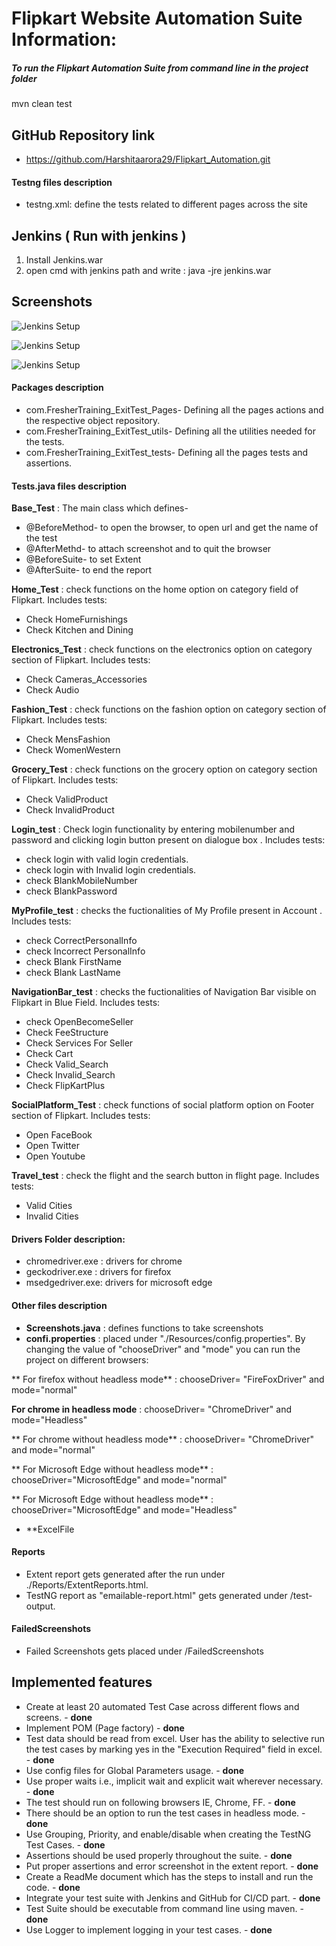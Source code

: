 # Flipkart Website Automation Suite Information:
##### To run the Flipkart Automation Suite from command line in the project folder
mvn clean test

## GitHub Repository link 
*  https://github.com/Harshitaarora29/Flipkart_Automation.git

#### Testng files description
* testng.xml: define the tests related to different pages across the site


## Jenkins ( Run with jenkins )  
1. Install Jenkins.war
2. open cmd with jenkins path and write :
		java -jre jenkins.war

		
## Screenshots 
![Jenkins Setup](./photo/Screenshot3.png)

![Jenkins Setup](./photo/Screenshot1.png)

![Jenkins Setup](./photo/Screenshot2.png)

#### Packages description
* com.FresherTraining_ExitTest_Pages- Defining all the pages actions and the respective object repository.
* com.FresherTraining_ExitTest_utils- Defining all the utilities needed for the tests.
* com.FresherTraining_ExitTest_tests- Defining all the pages tests and assertions.

#### Tests.java files description
**Base_Test** : The main class which defines-
* @BeforeMethod- to open the browser, to open url and get the name of the test
* @AfterMethd- to attach screenshot and to quit the browser
* @BeforeSuite- to set Extent
* @AfterSuite- to end the report

**Home_Test** : check functions on the home option on category field of Flipkart. Includes tests:
* Check HomeFurnishings
* Check Kitchen and Dining

**Electronics_Test** : check functions on the electronics option on category section of Flipkart. 
Includes tests:
* Check Cameras_Accessories
* Check Audio

**Fashion_Test** : check functions on the fashion option on category section of Flipkart. 
Includes tests:
* Check MensFashion
* Check WomenWestern

**Grocery_Test** : check functions on the grocery option on category section of Flipkart. 
Includes tests:
* Check ValidProduct
* Check InvalidProduct

**Login_test** : Check login functionality by  entering mobilenumber and password and clicking login button present on dialogue box . 
Includes tests:
* check login with valid login credentials.
* check login with Invalid login credentials.
* check BlankMobileNumber
* check BlankPassword

**MyProfile_test** : checks the fuctionalities of My Profile present in Account .
Includes tests:
* check CorrectPersonalInfo
* check Incorrect PersonalInfo
* check Blank FirstName
* check Blank LastName

**NavigationBar_test** : checks the fuctionalities of Navigation Bar visible on Flipkart in Blue Field.
Includes tests:
* check OpenBecomeSeller
* Check FeeStructure
* Check Services For Seller
* Check Cart
* Check Valid_Search
* Check Invalid_Search
* Check FlipKartPlus

**SocialPlatform_Test** : check functions of social platform option on Footer section of Flipkart. 
Includes tests:
* Open FaceBook
* Open Twitter
* Open Youtube

**Travel_test** : check the flight and the search button in flight page.
Includes tests:
* Valid Cities
* Invalid Cities


#### Drivers Folder description:

* chromedriver.exe : drivers for chrome
* geckodriver.exe : drivers for firefox
* msedgedriver.exe: drivers for microsoft edge


#### Other files description
* **Screenshots.java** : defines functions to take screenshots
* **confi.properties** : placed under "./Resources/config.properties". By changing the value of "chooseDriver" and "mode" you can run the project on different browsers:

** For firefox without headless mode** : chooseDriver= "FireFoxDriver"  and mode="normal"

**For chrome in headless mode** : chooseDriver= "ChromeDriver"  and mode="Headless"

** For chrome without headless mode** : chooseDriver= "ChromeDriver"  and mode="normal"

** For Microsoft Edge without headless mode** : chooseDriver="MicrosoftEdge" and mode="normal"

** For Microsoft Edge without headless mode** : chooseDriver="MicrosoftEdge" and mode="Headless"


* **ExcelFile

#### Reports 
* Extent report gets generated after the run under ./Reports/ExtentReports.html.
* TestNG report as "emailable-report.html" gets generated under /test-output.

#### FailedScreenshots
* Failed Screenshots gets placed under /FailedScreenshots
 
 
## Implemented features

-	Create at least 20 automated Test Case across different flows and screens. - **done**
-	Implement POM (Page factory)  - **done**
-	Test data should be read from excel. User has the ability to selective run the test cases by marking yes in the "Execution Required" field in excel. - **done**
-	Use config files for Global Parameters usage. - **done**
-	Use proper waits i.e., implicit wait and explicit wait wherever necessary. - **done**
-	The test should run on following browsers IE, Chrome, FF. - **done**
-	There should be an option to run the test cases in headless mode. - **done**
-	Use Grouping, Priority, and enable/disable when creating the TestNG Test Cases. - **done**
-	Assertions should be used properly throughout the suite. - **done**
-	Put proper assertions and error screenshot in the extent report. - **done**
-	Create a ReadMe document which has the steps to install and run the code. - **done**
-	Integrate your test suite with Jenkins and GitHub for CI/CD part. - **done**
-	Test Suite should be executable from command line using maven. - **done**
-	Use Logger to implement logging in your test cases. - **done**
